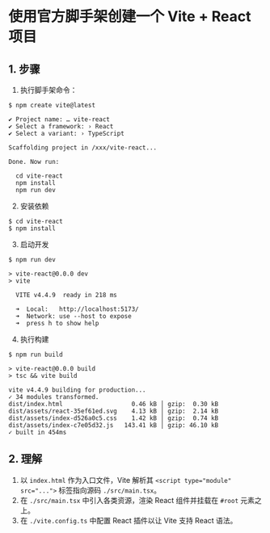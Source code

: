 # 使用官方脚手架创建一个 Vite + React 项目

## 1. 步骤

1. 执行脚手架命令：

```shell
$ npm create vite@latest

✔ Project name: … vite-react
✔ Select a framework: › React
✔ Select a variant: › TypeScript

Scaffolding project in /xxx/vite-react...

Done. Now run:

  cd vite-react
  npm install
  npm run dev
```

2. 安装依赖

```shell
$ cd vite-react
$ npm install
```

3. 启动开发

```shell
$ npm run dev

> vite-react@0.0.0 dev
> vite

  VITE v4.4.9  ready in 218 ms

  ➜  Local:   http://localhost:5173/
  ➜  Network: use --host to expose
  ➜  press h to show help
```

4. 执行构建

```shell
$ npm run build

> vite-react@0.0.0 build
> tsc && vite build

vite v4.4.9 building for production...
✓ 34 modules transformed.
dist/index.html                   0.46 kB │ gzip:  0.30 kB
dist/assets/react-35ef61ed.svg    4.13 kB │ gzip:  2.14 kB
dist/assets/index-d526a0c5.css    1.42 kB │ gzip:  0.74 kB
dist/assets/index-c7e05d32.js   143.41 kB │ gzip: 46.10 kB
✓ built in 454ms
```

## 2. 理解

1. 以 `index.html` 作为入口文件，Vite 解析其 `<script type="module" src="...">` 标签指向源码 `./src/main.tsx`。
2. 在 `./src/main.tsx` 中引入各类资源，渲染 React 组件并挂载在 `#root` 元素之上。
3. 在 `./vite.config.ts` 中配置 React 插件以让 Vite 支持 React 语法。
